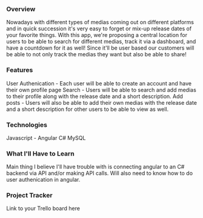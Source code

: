 ### Overview
Nowadays with different types of medias coming out on different platforms and in quick succession it's very easy to forget or mix-up release dates of your favorite things. With this app, we're proposing a central location for users to be able to search for different medias, track it via a dashboard, and have a countdown for it as well! Since it'll be user based our customers will be able to not only track the medias they want but also be able to share!
### Features
User Authenication - Each user will be able to create an account and have their own profile page
Search - Users will be able to search and add medias to their profile along with the release date and a short description.
Add posts - Users will also be able to add their own medias with the release date and a short description for other users to be able to view as well.


### Technologies
Javascript - Angular
C#
MySQL
### What I'll Have to Learn
Main thing I believe I'll have trouble with is connecting angular to an C# backend via API and/or making API calls. Will also need to know how to do user authenication in angular.
### Project Tracker
Link to your Trello board here
